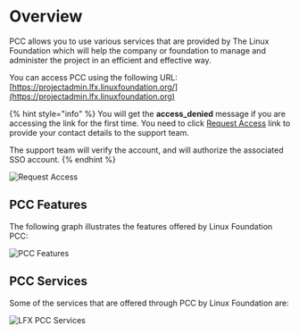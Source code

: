 # Overview

PCC allows you to use various services that are provided by The Linux Foundation which will help the company or foundation to manage and administer the project in an efficient and effective way.

You can access PCC using the following URL:\
[https://projectadmin.lfx.linuxfoundation.org/](https://projectadmin.lfx.linuxfoundation.org)

{% hint style="info" %}
You will get the **access\_denied** message if you are accessing the link for the first time. You need to click [Request Access](https://jira.linuxfoundation.org/plugins/servlet/theme/portal/4/create/358) link to provide your contact details to the support team.

The support team will verify the account, and will authorize the associated SSO account.
{% endhint %}

![Request Access](https://files.gitbook.com/v0/b/gitbook-28427.appspot.com/o/assets%2F-MT\_pAMg4FUQlUpKbPvg%2F-MfmW1e2NDd\_S0oxsMZN%2F-MfmWy2wYQ61pnJNojf1%2FRequest%20Access.png?alt=media\&token=57b8470f-4905-4019-bf9a-c9bcd9798fd3)

## PCC Features

The following graph illustrates the features offered by Linux Foundation PCC:

![PCC Features](https://files.gitbook.com/v0/b/gitbook-28427.appspot.com/o/assets%2F-MT\_pAMg4FUQlUpKbPvg%2F-MfmX72-krTw9VGqSBxS%2F-MfmrOVxRr76IcxBHfFv%2FProject%20Control%20Center.png?alt=media\&token=8716b363-caa8-4c63-bf64-24f46c7c780e)

## PCC Services

Some of the services that are offered through PCC by Linux Foundation are:

![LFX PCC Services](https://files.gitbook.com/v0/b/gitbook-28427.appspot.com/o/assets%2F-MT\_pAMg4FUQlUpKbPvg%2F-MfmrV62vUo8Xwf7k-wx%2F-MfnMeFP-9JVkENwxma9%2FLF%20PCC%20Services.png?alt=media\&token=55ea44ef-3f68-490c-b212-f4ea07eea80a)

